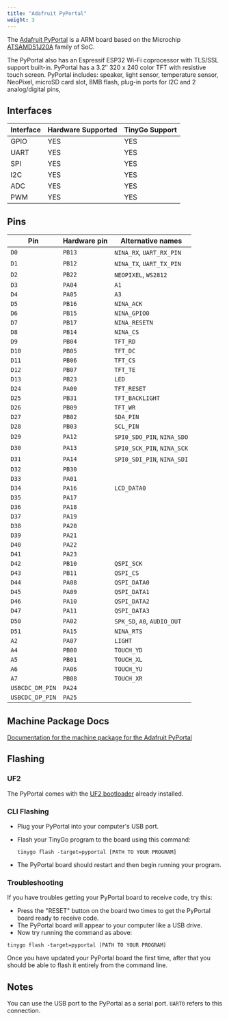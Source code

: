```yaml
---
title: "Adafruit PyPortal"
weight: 3
---
```


The [Adafruit PyPortal](https://www.adafruit.com/product/4116) is a ARM board based on the Microchip [ATSAMD51J20A](https://www.microchip.com/wwwproducts/en/ATSAMD51J20A) family of SoC.

The PyPortal also has an Espressif ESP32 Wi-Fi coprocessor with TLS/SSL support built-in. PyPortal has a 3.2″ 320 x 240 color TFT with resistive touch screen. PyPortal includes: speaker, light sensor, temperature sensor, NeoPixel, microSD card slot, 8MB flash, plug-in ports for I2C and 2 analog/digital pins,

## Interfaces

| Interface | Hardware Supported | TinyGo Support |
| --------- | ------------- | ----- |
| GPIO      | YES | YES |
| UART      | YES | YES |
| SPI      | YES | YES |
| I2C      | YES | YES |
| ADC      | YES | YES |
| PWM      | YES | YES |

## Pins

| Pin               | Hardware pin | Alternative names |
| ----------------- | ------------ | ----------------- |
| `D0`              | `PB13`       | `NINA_RX`, `UART_RX_PIN` |
| `D1`              | `PB12`       | `NINA_TX`, `UART_TX_PIN` |
| `D2`              | `PB22`       | `NEOPIXEL`, `WS2812` |
| `D3`              | `PA04`       | `A1`              |
| `D4`              | `PA05`       | `A3`              |
| `D5`              | `PB16`       | `NINA_ACK`        |
| `D6`              | `PB15`       | `NINA_GPIO0`      |
| `D7`              | `PB17`       | `NINA_RESETN`     |
| `D8`              | `PB14`       | `NINA_CS`         |
| `D9`              | `PB04`       | `TFT_RD`          |
| `D10`             | `PB05`       | `TFT_DC`          |
| `D11`             | `PB06`       | `TFT_CS`          |
| `D12`             | `PB07`       | `TFT_TE`          |
| `D13`             | `PB23`       | `LED`             |
| `D24`             | `PA00`       | `TFT_RESET`       |
| `D25`             | `PB31`       | `TFT_BACKLIGHT`   |
| `D26`             | `PB09`       | `TFT_WR`          |
| `D27`             | `PB02`       | `SDA_PIN`         |
| `D28`             | `PB03`       | `SCL_PIN`         |
| `D29`             | `PA12`       | `SPI0_SDO_PIN`, `NINA_SDO` |
| `D30`             | `PA13`       | `SPI0_SCK_PIN`, `NINA_SCK` |
| `D31`             | `PA14`       | `SPI0_SDI_PIN`, `NINA_SDI` |
| `D32`             | `PB30`       |                   |
| `D33`             | `PA01`       |                   |
| `D34`             | `PA16`       | `LCD_DATA0`       |
| `D35`             | `PA17`       |                   |
| `D36`             | `PA18`       |                   |
| `D37`             | `PA19`       |                   |
| `D38`             | `PA20`       |                   |
| `D39`             | `PA21`       |                   |
| `D40`             | `PA22`       |                   |
| `D41`             | `PA23`       |                   |
| `D42`             | `PB10`       | `QSPI_SCK`        |
| `D43`             | `PB11`       | `QSPI_CS`         |
| `D44`             | `PA08`       | `QSPI_DATA0`      |
| `D45`             | `PA09`       | `QSPI_DATA1`      |
| `D46`             | `PA10`       | `QSPI_DATA2`      |
| `D47`             | `PA11`       | `QSPI_DATA3`      |
| `D50`             | `PA02`       | `SPK_SD`, `A0`, `AUDIO_OUT` |
| `D51`             | `PA15`       | `NINA_RTS`        |
| `A2`              | `PA07`       | `LIGHT`           |
| `A4`              | `PB00`       | `TOUCH_YD`        |
| `A5`              | `PB01`       | `TOUCH_XL`        |
| `A6`              | `PA06`       | `TOUCH_YU`        |
| `A7`              | `PB08`       | `TOUCH_XR`        |
| `USBCDC_DM_PIN`   | `PA24`       |                   |
| `USBCDC_DP_PIN`   | `PA25`       |                   |

## Machine Package Docs

[Documentation for the machine package for the Adafruit PyPortal](../machine/pyportal)

## Flashing

### UF2

The PyPortal comes with the [UF2 bootloader](https://github.com/Microsoft/uf2) already installed.

### CLI Flashing

- Plug your PyPortal into your computer's USB port.
- Flash your TinyGo program to the board using this command:

    ```shell
    tinygo flash -target=pyportal [PATH TO YOUR PROGRAM]
    ```

- The PyPortal board should restart and then begin running your program.

### Troubleshooting

If you have troubles getting your PyPortal board to receive code, try this:

- Press the "RESET" button on the board two times to get the PyPortal board ready to receive code.
- The PyPortal board will appear to your computer like a USB drive.
- Now try running the command as above:


```shell
tinygo flash -target=pyportal [PATH TO YOUR PROGRAM]
```

Once you have updated your PyPortal board the first time, after that you should be able to flash it entirely from the command line.

## Notes

You can use the USB port to the PyPortal as a serial port. `UART0` refers to this connection.
